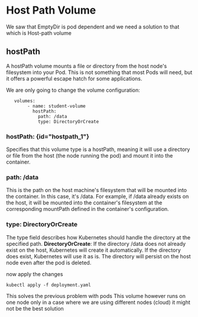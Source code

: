# Host Path Volume
We saw that EmptyDir is pod dependent and we need a solution to that which is Host-path volume

## hostPath
A hostPath volume mounts a file or directory from the host node's filesystem into your Pod.
This is not something that most Pods will need, but it offers a powerful escape hatch for some applications.

We are only going to change the volume configuration:

```Docker
   volumes:
        - name: student-volume
          hostPath:
            path: /data
            type: DirectoryOrCreate 

```

### hostPath: {id="hostpath_1"}
Specifies that this volume type is a hostPath, meaning it will use a directory or file from the host (the node running the pod) and mount it into the container. 

### path: /data
   This is the path on the host machine's filesystem that will be mounted into the container. In this case, it's /data.
   For example, if /data already exists on the host, it will be mounted into the container's filesystem at the corresponding mountPath defined in the container's configuration. 
### type: DirectoryOrCreate
   The type field describes how Kubernetes should handle the directory at the specified path.
   **DirectoryOrCreate**: If the directory /data does not already exist on the host, Kubernetes will create it automatically. If the directory does exist, Kubernetes will use it as is. The directory will persist on the host node even after the pod is deleted.


now apply the changes

```Docker
kubectl apply -f deployment.yaml
```

<tip>
This solves the previous problem with pods
</tip>
<warning>
This volume however runs on one node only  in a case where we are using different nodes (cloud)
it might not be the best solution
</warning>
